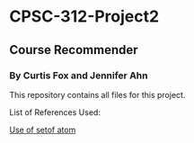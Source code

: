 # CPSC-312-Project2

## Course Recommender

### By Curtis Fox and Jennifer Ahn

This repository contains all files for this project.

List of References Used:

[Use of setof atom](http://www.learnprolognow.org/lpnpage.php?pagetype=html&pageid=lpn-htmlse49)